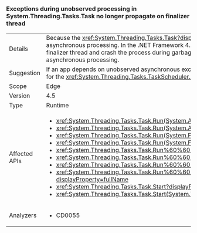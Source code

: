 ### Exceptions during unobserved processing in System.Threading.Tasks.Task no longer propagate on finalizer thread

|   |   |
|---|---|
|Details|Because the <xref:System.Threading.Tasks.Task?displayProperty=name> class represents an asynchronous operation, it catches all non-severe exceptions that occur during asynchronous processing. In the .NET Framework 4.5, if an exception is not observed and your code never waits on the task, the exception will no longer propagate on the finalizer thread and crash the process during garbage collection. This change enhances the reliability of applications that use the Task class to perform unobserved asynchronous processing.|
|Suggestion|If an app depends on unobserved asynchronous exceptions propagating to the finalizer thread, the previous behavior can be restored by providing an appropriate handler for the <xref:System.Threading.Tasks.TaskScheduler.UnobservedTaskException> event, or by setting a [runtime configuration element](~/docs/framework/configure-apps/file-schema/runtime/throwunobservedtaskexceptions-element.md).|
|Scope|Edge|
|Version|4.5|
|Type|Runtime|
|Affected APIs|<ul><li><xref:System.Threading.Tasks.Task.Run(System.Action)?displayProperty=fullName></li><li><xref:System.Threading.Tasks.Task.Run(System.Action%2CSystem.Threading.CancellationToken)?displayProperty=fullName></li><li><xref:System.Threading.Tasks.Task.Run(System.Func%7BSystem.Threading.Tasks.Task%7D)?displayProperty=fullName></li><li><xref:System.Threading.Tasks.Task.Run(System.Func%7BSystem.Threading.Tasks.Task%7D%2CSystem.Threading.CancellationToken)?displayProperty=fullName></li><li><xref:System.Threading.Tasks.Task.Run%60%601(System.Func%7B%60%600%7D)?displayProperty=fullName></li><li><xref:System.Threading.Tasks.Task.Run%60%601(System.Func%7B%60%600%7D%2CSystem.Threading.CancellationToken)?displayProperty=fullName></li><li><xref:System.Threading.Tasks.Task.Run%60%601(System.Func%7BSystem.Threading.Tasks.Task%7B%60%600%7D%7D)?displayProperty=fullName></li><li><xref:System.Threading.Tasks.Task.Run%60%601(System.Func%7BSystem.Threading.Tasks.Task%7B%60%600%7D%7D%2CSystem.Threading.CancellationToken)?displayProperty=fullName></li><li><xref:System.Threading.Tasks.Task.Start?displayProperty=fullName></li><li><xref:System.Threading.Tasks.Task.Start(System.Threading.Tasks.TaskScheduler)?displayProperty=fullName></li></ul>|
|Analyzers|<ul><li>CD0055</li></ul>|

